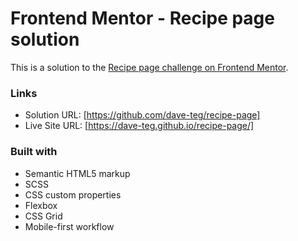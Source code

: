# Frontend Mentor - Recipe page solution

This is a solution to the [Recipe page challenge on Frontend Mentor](https://www.frontendmentor.io/challenges/recipe-page-KiTsR8QQKm). 


### Links

- Solution URL: [https://github.com/dave-teg/recipe-page]
- Live Site URL: [https://dave-teg.github.io/recipe-page/]


### Built with

- Semantic HTML5 markup
- SCSS
- CSS custom properties
- Flexbox
- CSS Grid
- Mobile-first workflow









